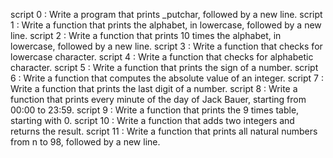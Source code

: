 script 0 : Write a program that prints _putchar, followed by a new line.
script 1 : Write a function that prints the alphabet, in lowercase, followed by a new line.
script 2 : Write a function that prints 10 times the alphabet, in lowercase, followed by a new line. 
script 3 : Write a function that checks for lowercase character. 
script 4 : Write a function that checks for alphabetic character. 
script 5 : Write a function that prints the sign of a number. 
script 6 : Write a function that computes the absolute value of an integer. 
script 7 : Write a function that prints the last digit of a number. 
script 8 : Write a function that prints every minute of the day of Jack Bauer, starting from 00:00 to 23:59. 
script 9 : Write a function that prints the 9 times table, starting with 0. 
script 10 : Write a function that adds two integers and returns the result. 
script 11 : Write a function that prints all natural numbers from n to 98, followed by a new line. 


